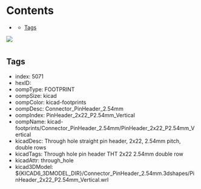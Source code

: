 



Contents
========

* [](#)
	* [Tags](#tags)
  
![][im]
# 

## Tags

- index: 5071
- hexID: 
- oompType: FOOTPRINT
- oompSize: kicad
- oompColor: kicad-footprints
- oompDesc: Connector_PinHeader_2.54mm
- oompIndex: PinHeader_2x22_P2.54mm_Vertical
- oompName: kicad-footprints/Connector_PinHeader_2.54mm/PinHeader_2x22_P2.54mm_Vertical
- kicadDesc: Through hole straight pin header, 2x22, 2.54mm pitch, double rows
- kicadTags: Through hole pin header THT 2x22 2.54mm double row
- kicadAttr: through_hole
- kicad3DModel: ${KICAD6_3DMODEL_DIR}/Connector_PinHeader_2.54mm.3dshapes/PinHeader_2x22_P2.54mm_Vertical.wrl



[im]: image.png
